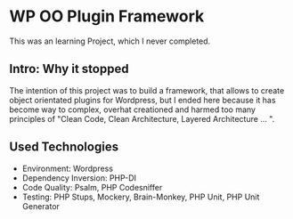 # WP OO Plugin Framework

This was an learning Project, which I never completed.

## Intro: Why it stopped

The intention of this project was to build a framework, that allows to create object orientated plugins for Wordpress, but I ended here because it has become way to complex, overhat creationed and harmed too many principles of "Clean Code, Clean Architecture, Layered Architecture ... ".

## Used Technologies

* Environment: Wordpress
* Dependency Inversion: PHP-DI 
* Code Quality: Psalm, PHP Codesniffer
* Testing: PHP Stups, Mockery, Brain-Monkey, PHP Unit, PHP Unit Generator
